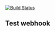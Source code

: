 [![Build Status](http://18.221.180.115:8080/job/watchlist/job/movie-loader/job/feat%252Fjenksin-check/badge/icon)](http://18.221.180.115:8080/job/watchlist/job/movie-loader/job/feat%252Fjenksin-check/)
## Test webhook